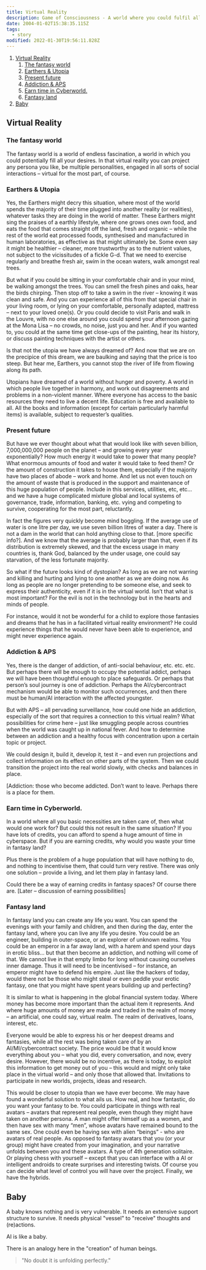 ```yaml
---
title: Virtual Reality
description: Game of Consciousness - A world where you could fulfil all your fantasies.
date: 2004-01-02T15:38:35.115Z
tags:
  - story
modified: 2022-01-30T19:56:11.828Z
---
```


1. [Virtual Reality](#virtual-reality)
   1. [The fantasy world](#the-fantasy-world)
   2. [Earthers & Utopia](#earthers--utopia)
   3. [Present future](#present-future)
   4. [Addiction & APS](#addiction--aps)
   5. [Earn time in Cyberworld.](#earn-time-in-cyberworld)
   6. [Fantasy land](#fantasy-land)
2. [Baby](#baby)

## Virtual Reality

### The fantasy world

The fantasy world is a world of endless fascination, a world in which you could potentially fill all your desires. In that virtual reality you can project any persona you like, be multiple personalities, engaged in all sorts of social interactions – virtual for the most part, of course.

### Earthers & Utopia

Yes, the Earthers might decry this situation, where most of the world spends the majority of their time plugged into another reality (or realities), whatever tasks they are doing in the world of matter. These Earthers might sing the praises of a earthly lifestyle, where one grows ones own food, and eats the food that comes straight off the land, fresh and organic – while the rest of the world eat processed foods, synthesised and manufactured in human laboratories, as effective as that might ultimately be. Some even say it might be healthier – cleaner, more trustworthy as to the nutrient values, not subject to the vicissitudes of a fickle G-d. That we need to exercise regularly and breathe fresh air, swim in the ocean waters, walk amongst real trees.

But what if you could be sitting in your comfortable chair and in your mind, be walking amongst the trees. You can smell the fresh pines and oaks, hear the birds chirping. Then stop off to take a swim in the river – knowing it was clean and safe. And you can experience all of this from that special chair in your living room, or lying on your comfortable, personally adapted, mattress – next to your loved one(s). Or you could decide to visit Paris and walk in the Louvre, with no one else around you could spend your afternoon gazing at the Mona Lisa – no crowds, no noise, just you and her. And if you wanted to, you could at the same time get close-ups of the painting, hear its history, or discuss painting techniques with the artist or others.

Is that not the utopia we have always dreamed of? And now that we are on the precipice of this dream, we are baulking and saying that the price is too steep. But hear me, Earthers, you cannot stop the river of life from flowing along its path.

Utopians have dreamed of a world without hunger and poverty. A world in which people live together in harmony, and work out disagreements and problems in a non-violent manner. Where everyone has access to the basic resources they need to live a decent life. Education is free and available to all. All the books and information (except for certain particularly harmful items) is available, subject to requester’s qualities.

### Present future

But have we ever thought about what that would look like with seven billion, 7,000,000,000 people on the planet – and growing every year exponentially? How much energy it would take to power that many people? What enormous amounts of food and water it would take to feed them? Or the amount of construction it takes to house them, especially if the majority have two places of abode – work and home. And let us not even touch on the amount of waste that is produced in the support and maintenance of this huge population of people. Include in this services, utilities, etc, etc... and we have a huge complicated mixture global and local systems of governance, trade, information, banking, etc. vying and competing to survive, cooperating for the most part, reluctantly.

In fact the figures very quickly become mind boggling. If the average use of water is one litre per day, we use seven billion litres of water a day. There is not a dam in the world that can hold anything close to that. [more specific info?]. And we know that the average is probably larger than that, even if its distribution is extremely skewed, and that the excess usage in many countries is, thank God, balanced by the under usage, one could say starvation, of the less fortunate majority.

So what if the future looks kind of dystopian? As long as we are not warring and killing and hurting and lying to one another as we are doing now. As long as people are no longer pretending to be someone else, and seek to express their authenticity, even if it is in the virtual world. Isn’t that what is most important? For the evil is not in the technology but in the hearts and minds of people.

For instance, would it not be wonderful for a child to explore those fantasies and dreams that he has in a facilitated virtual reality environment? He could experience things that he would never have been able to experience, and might never experience again.

### Addiction & APS

Yes, there is the danger of addiction, of anti-social behaviour, etc. etc. etc. But perhaps there will be enough to occupy the potential addict, perhaps we will have been thoughtful enough to place safeguards. Or perhaps that person’s soul journey is one of addiction. Perhaps the AI/cybercontract mechanism would be able to monitor such occurrences, and then there must be human/AI interaction with the affected youngster.

But with APS – all pervading surveillance, how could one hide an addiction, especially of the sort that requires a connection to this virtual realm? What possibilities for crime here – just like smuggling people across countries when the world was caught up in national fever. And how to determine between an addiction and a healthy focus with concentration upon a certain topic or project.

We could design it, build it, develop it, test it – and even run projections and collect information on its effect on other parts of the system. Then we could transition the project into the real world slowly, with checks and balances in place.

[Addiction: those who become addicted. Don’t want to leave. Perhaps there is a place for them.

### Earn time in Cyberworld.

In a world where all you basic necessities are taken care of, then what would one work for? But could this not result in the same situation? If you have lots of credits, you can afford to spend a huge amount of time in cyberspace. But if you are earning credits, why would you waste your time in fantasy land?

Plus there is the problem of a huge population that will have nothing to do, and nothing to incentivise them, that could turn very restive. There was only one solution – provide a living, and let them play in fantasy land.

Could there be a way of earning credits in fantasy spaces? Of course there are. [Later – discussion of earning possibilities]

### Fantasy land

In fantasy land you can create any life you want. You can spend the evenings with your family and children, and then during the day, enter the fantasy land, where you can live any life you desire. You could be an engineer, building in outer-space, or an explorer of unknown realms. You could be an emperor in a far away land, with a harem and spend your days in erotic bliss... but that then become an addiction, and nothing will come of that. We cannot live in that empty limbo for long without causing ourselves inner damage. Thus it will need to be incentivised – for instance, an emperor might have to defend his empire. Just like the hackers of today, would there not be those who might steal or even peddle your erotic fantasy, one that you might have spent years building up and perfecting?

It is similar to what is happening in the global financial system today. Where money has become more important than the actual item it represents. And where huge amounts of money are made and traded in the realm of money – an artificial, one could say, virtual realm. The realm of derivatives, loans, interest, etc.

Everyone would be able to express his or her deepest dreams and fantasies, while all the rest was being taken care of by an AI/MI/cybercontract society. The price would be that it would know everything about you – what you did, every conversation, and now, every desire. However, there would be no incentive, as there is today, to exploit this information to get money out of you – this would and might only take place in the virtual world – and only those that allowed that. Invitations to participate in new worlds, projects, ideas and research.

This would be closer to utopia than we have ever become. We may have found a wonderful solution to what ails us.
How real, and how fantastic, do you want your fantasy to be. You could participate in things with real avatars – avatars that represent real people, even though they might have taken on another persona. A man might offer himself up as a women, and then have sex with many “men”, whose avatars have remained bound to the same sex. One could even be having sex with alien “beings” - who are avatars of real people. As opposed to fantasy avatars that you (or your group) might have created from your imagination, and your narrative unfolds between you and these avatars. A type of 4th generation solitaire. Or playing chess with yourself – except that you can interface with a AI or intelligent androids to create surprises and interesting twists. Of course you can decide what level of control you will have over the project. Finally, we have the hybrids.

## Baby

A baby knows nothing and is very vulnerable. It needs an extensive support structure to survive. It needs physical "vessel" to "receive" thoughts and (re)actions.

AI is like a baby.

There is an analogy here in the "creation" of human beings.

> "No doubt it is unfolding perfectly."
